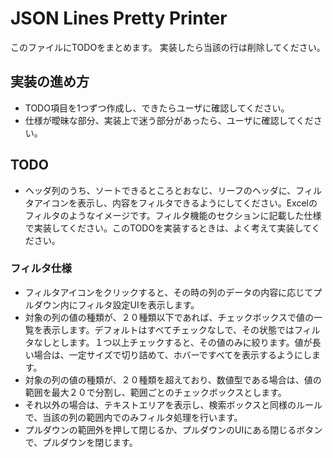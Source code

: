 # JSON Lines Pretty Printer

このファイルにTODOをまとめます。
実装したら当該の行は削除してください。

## 実装の進め方

- TODO項目を1つずつ作成し、できたらユーザに確認してください。
- 仕様が曖昧な部分、実装上で迷う部分があったら、ユーザに確認してください。

## TODO

- ヘッダ列のうち、ソートできるところとおなじ、リーフのヘッダに、フィルタアイコンを表示し、内容をフィルタできるようにしてください。Excelのフィルタのようなイメージです。フィルタ機能のセクションに記載した仕様で実装してください。このTODOを実装するときは、よく考えて実装してください。


### フィルタ仕様

- フィルタアイコンをクリックすると、その時の列のデータの内容に応じてプルダウン内にフィルタ設定UIを表示します。
- 対象の列の値の種類が、２０種類以下であれば、チェックボックスで値の一覧を表示します。デフォルトはすべてチェックなしで、その状態ではフィルタなしとします。１つ以上チェックすると、その値のみに絞ります。値が長い場合は、一定サイズで切り詰めて、ホバーですべてを表示するようにします。
- 対象の列の値の種類が、２０種類を超えており、数値型である場合は、値の範囲を最大２０で分割し、範囲ごとのチェックボックスとします。
- それ以外の場合は、テキストエリアを表示し、検索ボックスと同様のルールで、当該の列の範囲内でのみフィルタ処理を行います。
- プルダウンの範囲外を押して閉じるか、プルダウンのUIにある閉じるボタンで、プルダウンを閉じます。

